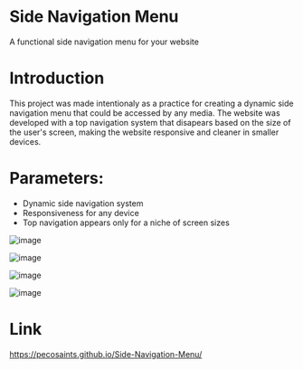 # Side Navigation Menu

A functional side navigation menu for your website

# Introduction

This project was made intentionaly as a practice for creating a dynamic side navigation menu that could be accessed by any media.
The website was developed with a top navigation system that disapears based on the size of the user's screen, making the website responsive and cleaner in smaller devices.

# Parameters:

<ul>
  <li>Dynamic side navigation system</li>
  <li>Responsiveness for any device</li>
  <li>Top navigation appears only for a niche of screen sizes</li>
</ul>

![image](https://user-images.githubusercontent.com/80483432/123158983-d2882580-d442-11eb-9c8d-1f55f70cc407.png)

![image](https://user-images.githubusercontent.com/80483432/123159465-6d80ff80-d443-11eb-9033-4c8b49ed4de3.png)

![image](https://user-images.githubusercontent.com/80483432/123159533-81c4fc80-d443-11eb-9b4d-60e5ed98a739.png)

![image](https://user-images.githubusercontent.com/80483432/123159572-8db0be80-d443-11eb-8531-04987273d779.png)


# Link

https://pecosaints.github.io/Side-Navigation-Menu/
